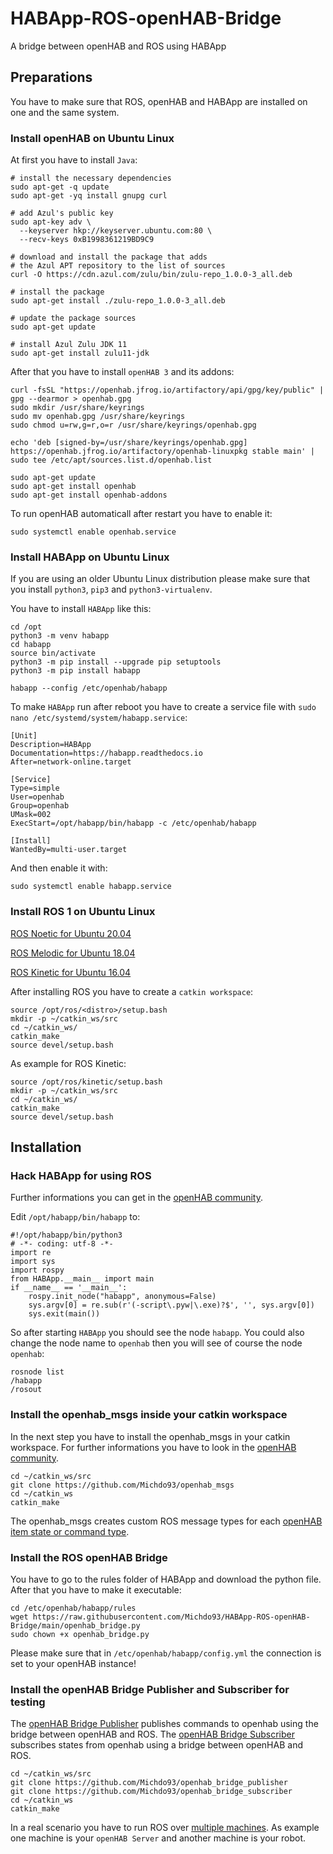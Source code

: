 # HABApp-ROS-openHAB-Bridge
A bridge between openHAB and ROS using HABApp

## Preparations

You have to make sure that ROS, openHAB and HABApp are installed on one and the same system.

### Install openHAB on Ubuntu Linux

At first you have to install `Java`:

```
# install the necessary dependencies
sudo apt-get -q update
sudo apt-get -yq install gnupg curl 

# add Azul's public key
sudo apt-key adv \
  --keyserver hkp://keyserver.ubuntu.com:80 \
  --recv-keys 0xB1998361219BD9C9

# download and install the package that adds 
# the Azul APT repository to the list of sources 
curl -O https://cdn.azul.com/zulu/bin/zulu-repo_1.0.0-3_all.deb

# install the package
sudo apt-get install ./zulu-repo_1.0.0-3_all.deb

# update the package sources
sudo apt-get update

# install Azul Zulu JDK 11
sudo apt-get install zulu11-jdk
```

After that you have to install `openHAB 3` and its addons:

```
curl -fsSL "https://openhab.jfrog.io/artifactory/api/gpg/key/public" | gpg --dearmor > openhab.gpg
sudo mkdir /usr/share/keyrings
sudo mv openhab.gpg /usr/share/keyrings
sudo chmod u=rw,g=r,o=r /usr/share/keyrings/openhab.gpg

echo 'deb [signed-by=/usr/share/keyrings/openhab.gpg] https://openhab.jfrog.io/artifactory/openhab-linuxpkg stable main' | sudo tee /etc/apt/sources.list.d/openhab.list

sudo apt-get update
sudo apt-get install openhab
sudo apt-get install openhab-addons
```

To run openHAB automaticall after restart you have to enable it:

```
sudo systemctl enable openhab.service
```

### Install HABApp on Ubuntu Linux

If you are using an older Ubuntu Linux distribution please make sure that you install `python3`, `pip3` and `python3-virtualenv`.

You have to install `HABApp` like this:

```
cd /opt
python3 -m venv habapp
cd habapp
source bin/activate
python3 -m pip install --upgrade pip setuptools
python3 -m pip install habapp

habapp --config /etc/openhab/habapp
```

To make `HABApp` run after reboot you have to create a service file with `sudo nano /etc/systemd/system/habapp.service`:

```
[Unit]
Description=HABApp
Documentation=https://habapp.readthedocs.io
After=network-online.target

[Service]
Type=simple
User=openhab
Group=openhab
UMask=002
ExecStart=/opt/habapp/bin/habapp -c /etc/openhab/habapp

[Install]
WantedBy=multi-user.target
```

And then enable it with:

```
sudo systemctl enable habapp.service
```

### Install ROS 1 on Ubuntu Linux

[ROS Noetic for Ubuntu 20.04](http://wiki.ros.org/noetic/Installation/Ubuntu)

[ROS Melodic for Ubuntu 18.04](http://wiki.ros.org/melodic/Installation/Ubuntu)

[ROS Kinetic for Ubuntu 16.04](http://wiki.ros.org/kinetic/Installation/Ubuntu)

After installing ROS you have to create a `catkin workspace`:


```
source /opt/ros/<distro>/setup.bash
mkdir -p ~/catkin_ws/src
cd ~/catkin_ws/
catkin_make
source devel/setup.bash
```

As example for ROS Kinetic:

```
source /opt/ros/kinetic/setup.bash
mkdir -p ~/catkin_ws/src
cd ~/catkin_ws/
catkin_make
source devel/setup.bash
```

## Installation

### Hack HABApp for using ROS

Further informations you can get in the [openHAB community](https://community.openhab.org/t/hacked-habapp-for-using-ros/135318).

Edit `/opt/habapp/bin/habapp` to:

```
#!/opt/habapp/bin/python3
# -*- coding: utf-8 -*-
import re
import sys
import rospy
from HABApp.__main__ import main
if __name__ == '__main__':
    rospy.init_node("habapp", anonymous=False)
    sys.argv[0] = re.sub(r'(-script\.pyw|\.exe)?$', '', sys.argv[0])
    sys.exit(main())
```

So after starting `HABApp` you should see the node `habapp`. You could also change the node name to `openhab` then you will see of course the node `openhab`:

```
rosnode list
/habapp
/rosout
```

### Install the openhab_msgs inside your catkin workspace

In the next step you have to install the openhab_msgs in your catkin workspace. For further informations you have to look in the [openHAB community](https://community.openhab.org/t/creating-ros-openhab-bridge-with-habapp-ros-openhab-msgs-openhab-subscribers-and-openhab-publishers/135406).

```
cd ~/catkin_ws/src
git clone https://github.com/Michdo93/openhab_msgs
cd ~/catkin_ws
catkin_make
```

The openhab_msgs creates custom ROS message types for each [openHAB item state or command type](https://www.openhab.org/docs/configuration/items.html#type).

### Install the ROS openHAB Bridge

You have to go to the rules folder of HABApp and download the python file. After that you have to make it executable:

```
cd /etc/openhab/habapp/rules
wget https://raw.githubusercontent.com/Michdo93/HABApp-ROS-openHAB-Bridge/main/openhab_bridge.py
sudo chown +x openhab_bridge.py
```

Please make sure that in `/etc/openhab/habapp/config.yml` the connection is set to your openHAB instance!

### Install the openHAB Bridge Publisher and Subscriber for testing

The [openHAB Bridge Publisher](https://github.com/Michdo93/openhab_bridge_publisher) publishes commands to openhab using the bridge between openHAB and ROS.
The [openHAB Bridge Subscriber](https://github.com/Michdo93/openhab_bridge_subscriber) subscribes states from openhab using a bridge between openHAB and ROS.

```
cd ~/catkin_ws/src
git clone https://github.com/Michdo93/openhab_bridge_publisher
git clone https://github.com/Michdo93/openhab_bridge_subscriber
cd ~/catkin_ws
catkin_make
```

In a real scenario you have to run ROS over [multiple machines](http://wiki.ros.org/ROS/Tutorials/MultipleMachines). As example one machine is your `openHAB Server` and another machine is your robot.
